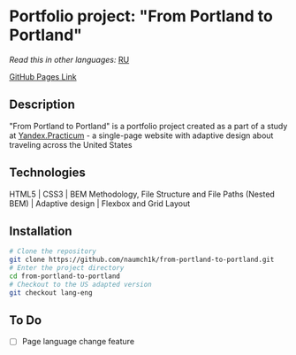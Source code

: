 # Portfolio project: "From Portland to Portland"

*Read this in other languages:* [RU](https://github.com/naumch1k/from-portland-to-portland/blob/master/README.RU.md) 

[GitHub Pages Link](https://naumch1k.github.io/from-portland-to-portland/)

## Description
"From Portland to Portland" is a portfolio project created as a part of a study at [Yandex.Practicum](https://practicum.yandex.com/web/ "Web Development Program") - a single-page website with adaptive design about traveling across the United States

## Technologies
HTML5 | CSS3 | BEM Methodology, File Structure and File Paths (Nested BEM) | Adaptive design | Flexbox and Grid Layout

## Installation

```bash
# Clone the repository
git clone https://github.com/naumch1k/from-portland-to-portland.git
# Enter the project directory
cd from-portland-to-portland
# Checkout to the US adapted version
git checkout lang-eng
```

## To Do
- [ ] Page language change feature
